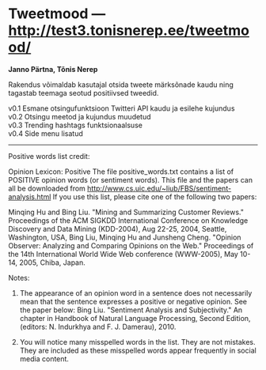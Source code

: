 # Tweetmood — http://test3.tonisnerep.ee/tweetmood/

**Janno Pärtna, Tõnis Nerep**

Rakendus võimaldab kasutajal otsida tweete märksõnade kaudu ning tagastab teemaga seotud positiivsed tweedid. 

v0.1 Esmane otsingufunktsioon Twitteri API kaudu ja esilehe kujundus  
v0.2 Otsingu meetod ja kujundus muudetud  
v0.3 Trending hashtags funktsionaalsuse  
v0.4 Side menu lisatud  

---

Positive words list credit:

Opinion Lexicon: Positive
The file positive_words.txt contains a list of POSITIVE opinion words (or sentiment words). This file and the papers can all be downloaded from http://www.cs.uic.edu/~liub/FBS/sentiment-analysis.html If you use this list, please cite one of the following two papers:

Minqing Hu and Bing Liu. "Mining and Summarizing Customer Reviews." Proceedings of the ACM SIGKDD International Conference on Knowledge Discovery and Data Mining (KDD-2004), Aug 22-25, 2004, Seattle, Washington, USA, Bing Liu, Minqing Hu and Junsheng Cheng. "Opinion Observer: Analyzing and Comparing Opinions on the Web." Proceedings of the 14th International World Wide Web conference (WWW-2005), May 10-14, 2005, Chiba, Japan.

Notes: 
1. The appearance of an opinion word in a sentence does not necessarily mean that the sentence expresses a positive or negative opinion. See the paper below:
Bing Liu. "Sentiment Analysis and Subjectivity." An chapter in Handbook of Natural Language Processing, Second Edition, (editors: N. Indurkhya and F. J. Damerau), 2010.

2. You will notice many misspelled words in the list. They are not mistakes. They are included as these misspelled words appear frequently in social media content. 
